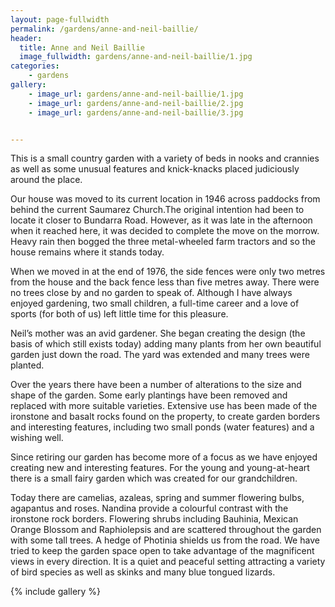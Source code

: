 ```yaml
---
layout: page-fullwidth
permalink: /gardens/anne-and-neil-baillie/
header:
  title: Anne and Neil Baillie
  image_fullwidth: gardens/anne-and-neil-baillie/1.jpg
categories:
    - gardens
gallery:
    - image_url: gardens/anne-and-neil-baillie/1.jpg
    - image_url: gardens/anne-and-neil-baillie/2.jpg
    - image_url: gardens/anne-and-neil-baillie/3.jpg


---
```


This is a small country garden with a variety of beds in nooks and crannies as well as some unusual features and knick-knacks placed judiciously around the place.

Our house was moved to its current location in 1946 across paddocks from behind the current Saumarez Church.The original intention had been to locate it closer to Bundarra Road. However, as it was late in the afternoon when it reached here, it was decided to complete the move on the morrow. Heavy rain then bogged the three metal-wheeled farm tractors and so the house remains where it stands today.

When we moved in at the end of 1976, the side fences were only two metres from the house and the back fence less than five metres away. There were no trees close by and no garden to speak of. Although I have always enjoyed gardening, two small children, a full-time career and a love of sports (for both of us) left little time for this pleasure.

Neil’s mother was an avid gardener. She began creating the design (the basis of which still exists today) adding many plants from her own beautiful garden just down the road. The yard was extended and many trees were planted.

Over the years there have been a number of alterations to the size and shape of the garden. Some early plantings have been removed and replaced with more suitable varieties. Extensive use has been made of the ironstone and basalt rocks found on the property, to create garden borders and interesting features, including two small ponds (water features) and a wishing well.

Since retiring our garden has become more of a focus as we have enjoyed creating new and interesting features. For the young and young-at-heart there is a small fairy garden which was created for our grandchildren.

Today there are camelias, azaleas, spring and summer flowering bulbs, agapantus and roses. Nandina provide a colourful contrast with the ironstone rock borders. Flowering shrubs including Bauhinia, Mexican Orange Blossom and Raphiolepsis and are scattered throughout the garden with some tall trees. A hedge of Photinia shields us from the road. We have tried to keep the garden space open to take advantage of the magnificent views in every direction. It is a quiet and peaceful setting attracting a variety of bird species as well as skinks and many blue tongued lizards.

{% include gallery %}